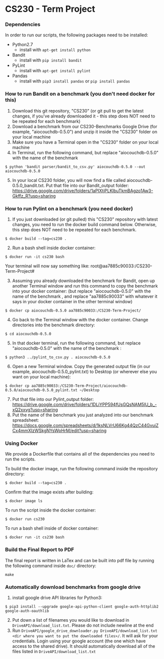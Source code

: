 # CS230 - Term Project

### Dependencies
In order to run our scripts, the following packages need to be installed:
- Python2.7
    - install with `apt-get install python`
- Bandit
    - install with `pip install bandit`
- PyLint
    - install with `apt-get install pylint`
- Pandas
    - install with `pip3 install pandas` or `pip install pandas`
    
### How to run Bandit on a benchmark (you don't need docker for this)
1) Download this git repository, "CS230" (or git pull to get the latest changes, if you've already downloaded it - this step does NOT need to be repeated for each benchmark)
2) Download a benchmark from our CS230-Benchmarks Google Drive (for example, "aiocouchdb-0.5.0") and unzip it inside the "CS230" folder on your local machine
3) Make sure you have a Terminal open in the "CS230" folder on your local machine
4) In Terminal, run the following command, but replace "aiocouchdb-0.5.0" with the name of the benchmark 
```
$ python 'bandit parser/bandit_to_csv.py' aiocouchdb-0.5.0 --out aiocouchdb-0.5.0
```
5) In your local CS230 folder, you will now find a file called aiocouchdb-0.5.0_bandit.txt. Put that file into our Bandit_output folder: https://drive.google.com/drive/folders/1aPIXtjPLKlbuTkmBAgzo1Aw3-Gkffz_R?usp=sharing

### How to run Pylint on a benchmark (you need docker)
1) If you just downloaded (or git pulled) this "CS230" repository with latest changes, you need to run the docker build command below. Otherwise, this step does NOT need to be repeated for each benchmark.
```
$ docker build --tag=cs230 .
```
2) Run a bash shell inside docker container:
```
$ docker run -it cs230 bash
```
Your terminal will now say something like: root@aa7885c90033:/CS230-Term-Project#

3) Assuming you already downloaded the benchmark for Bandit, open up another Terminal window and run this command to copy the benchmark into your docker container: (but replace "aiocouchdb-0.5.0" with the name of the benchmark , and replace "aa7885c90033" with whatever it says in your docker container in the other terminal window)
```
$ docker cp aiocouchdb-0.5.0 aa7885c90033:/CS230-Term-Project/
```
4) Go back to the Terminal window with the docker container. Change directories into the benchmark directory:
```
$ cd aiocouchdb-0.5.0
```
5) In that docker terminal, run the following command, but replace "aiocouchdb-0.5.0" with the name of the benchmark :
```
$ python3 ../pylint_to_csv.py . aiocouchdb-0.5.0
```
6) Open a new Terminal window. Copy the generated output file (in our example, aiocouchdb-0.5.0_pylint.txt) to Desktop (or wherever else you want on your local machine):
```
$ docker cp aa7885c90033:/CS230-Term-Project/aiocouchdb-0.5.0/aiocouchdb-0.5.0_pylint.txt ~/Desktop
```
7) Put that file into our Pylint_output folder: https://drive.google.com/drive/folders/1DLiYPP594fUsGQsNAM5lU_b_-xQ2xxvg?usp=sharing
8) Put the name of the benchmark you just analyzed into our benchmark spreadsheet: https://docs.google.com/spreadsheets/d/1ksNLVrU66Kg44QzC44GvuiZCx4mmXIzWSkgNYsWpHrM/edit?usp=sharing

### Using Docker
We provide a Dockerfile that contains all of the dependencies you need to run the scripts. 

To build the docker image, run the following command inside the repository directory:
```
$ docker build --tag=cs230 .
```

Confirm that the image exists after building:
```
$ docker image ls
```

To run the script inside the docker container:
```
$ docker run cs230
```

To run a bash shell inside of docker container:
```
$ docker run -it cs230 bash
```

### Build the Final Report to PDF 
The final report is written in LaTex and can be built into pdf file by running the following command inside `doc/` directory:
```
make
```

### Automatically download benchmarks from google drive
1. install google drive API libraries for Python3:
```
$ pip3 install --upgrade google-api-python-client google-auth-httplib2 google-auth-oauthlib
```
2. Put down a list of filenames you would like to download in `DriveAPI/download_list.txt`. Please do not include newline at the end
3. Run `DriveAPI/google_drive_downloader.py DriveAPI/download_list.txt <dir where you want to put the downloaded files>/`. It will ask for your credentials. Login using your google account (the one which have access to the shared drive). It should automatically download all of the files listed in `DriveAPI/download_list.txt`

